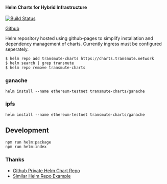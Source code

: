 #### Helm Charts for Hybrid Infrastructure

[![Build Status](https://travis-ci.org/transmute-industries/transmute-charts.svg?branch=master)](https://travis-ci.org/transmute-industries/transmute-charts)

[Github](https://github.com/transmute-industries/transmute-charts)

Helm repository hosted using github-pages to simplify installation and dependency management of charts. Currently ingress must be configured seperately.

```
$ helm repo add transmute-charts https://charts.transmute.network
$ helm search | grep transmute
$ helm repo remove transmute-charts
```

### ganache

```
helm install --name ethereum-testnet transmute-charts/ganache
```

### ipfs

```
helm install --name ethereum-testnet transmute-charts/ganache
```

## Development

```
npm run helm:package
npm run helm:index
```

### Thanks

- [Github Private Helm Chart Repo](https://hackernoon.com/using-a-private-github-repo-as-helm-chart-repo-https-access-95629b2af27c)
- [Similar Helm Repo Example](https://github.com/lwolf/kube-charts)
